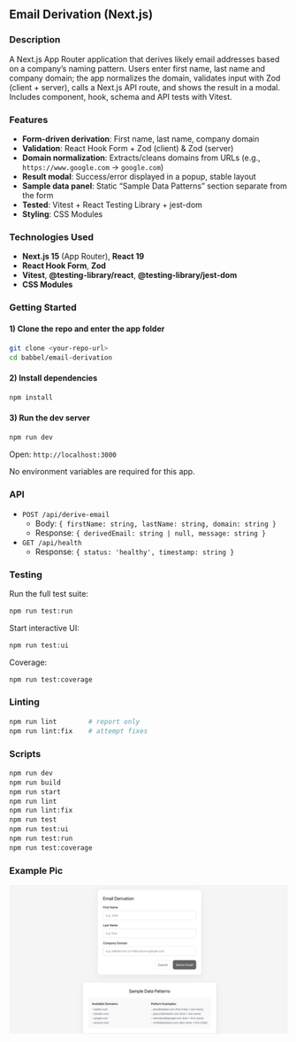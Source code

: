 ## Email Derivation (Next.js)

### Description
A Next.js App Router application that derives likely email addresses based on a company’s naming pattern. Users enter first name, last name and company domain; the app normalizes the domain, validates input with Zod (client + server), calls a Next.js API route, and shows the result in a modal. Includes component, hook, schema and API tests with Vitest.



### Features
- **Form-driven derivation**: First name, last name, company domain
- **Validation**: React Hook Form + Zod (client) & Zod (server)
- **Domain normalization**: Extracts/cleans domains from URLs (e.g., `https://www.google.com` → `google.com`)
- **Result modal**: Success/error displayed in a popup, stable layout
- **Sample data panel**: Static “Sample Data Patterns” section separate from the form
- **Tested**: Vitest + React Testing Library + jest-dom
- **Styling**: CSS Modules

### Technologies Used
- **Next.js 15** (App Router), **React 19**
- **React Hook Form**, **Zod**
- **Vitest**, **@testing-library/react**, **@testing-library/jest-dom**
- **CSS Modules**

### Getting Started

#### 1) Clone the repo and enter the app folder
```bash
git clone <your-repo-url>
cd babbel/email-derivation
```

#### 2) Install dependencies
```bash
npm install
```

#### 3) Run the dev server
```bash
npm run dev
```
Open: `http://localhost:3000`

No environment variables are required for this app.

### API
- `POST /api/derive-email`
  - Body: `{ firstName: string, lastName: string, domain: string }`
  - Response: `{ derivedEmail: string | null, message: string }`
- `GET /api/health`
  - Response: `{ status: 'healthy', timestamp: string }`

### Testing
Run the full test suite:
```bash
npm run test:run
```
Start interactive UI:
```bash
npm run test:ui
```
Coverage:
```bash
npm run test:coverage
```

### Linting
```bash
npm run lint        # report only
npm run lint:fix    # attempt fixes
```

### Scripts
```bash
npm run dev
npm run build
npm run start
npm run lint
npm run lint:fix
npm run test
npm run test:ui
npm run test:run
npm run test:coverage
```

### Example Pic
![App Example Pic](public/main.png)
